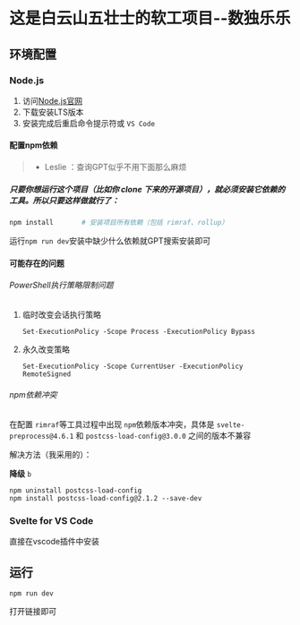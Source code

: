 # 这是白云山五壮士的软工项目--数独乐乐

## 环境配置

### Node.js

1. 访问[Node.js官网](https://nodejs.org/zh-cn)
2. 下载安装LTS版本
3. 安装完成后重启命令提示符或 `VS Code`

#### 配置npm依赖
> - Leslie ：查询GPT似乎不用下面那么麻烦
##### 只要你想运行这个项目（比如你 clone 下来的开源项目），就必须安装它依赖的工具。所以只要这样做就行了：

```bash
npm install       # 安装项目所有依赖（包括 rimraf、rollup）
```

运行`npm run dev`安装中缺少什么依赖就GPT搜索安装即可


#### 可能存在的问题
###### PowerShell执行策略限制问题

1. 临时改变会话执行策略

   ```
   Set-ExecutionPolicy -Scope Process -ExecutionPolicy Bypass
   ```
2. 永久改变策略

   ```
   Set-ExecutionPolicy -Scope CurrentUser -ExecutionPolicy RemoteSigned
   ```

###### npm依赖冲突

在配置 `rimraf`等工具过程中出现 `npm`依赖版本冲突，具体是 `svelte-preprocess@4.6.1` 和 `postcss-load-config@3.0.0` 之间的版本不兼容

解决方法（我采用的）：

**降级** `b`

```
npm uninstall postcss-load-config
npm install postcss-load-config@2.1.2 --save-dev
```

### Svelte for VS Code

直接在vscode插件中安装

## 运行

```
npm run dev
```

打开链接即可

